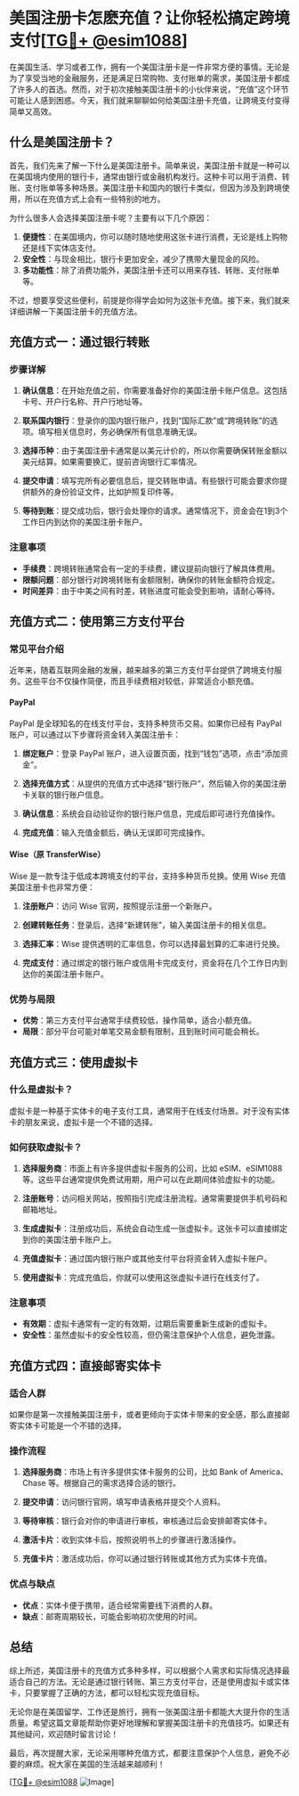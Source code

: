# 美国注册卡怎麽充值？让你轻松搞定跨境支付[[TG💪+ @esim1088](https://t.me/s/esim1088)]

在美国生活、学习或者工作，拥有一个美国注册卡是一件非常方便的事情。无论是为了享受当地的金融服务，还是满足日常购物、支付账单的需求，美国注册卡都成了许多人的首选。然而，对于初次接触美国注册卡的小伙伴来说，“充值”这个环节可能让人感到困惑。今天，我们就来聊聊如何给美国注册卡充值，让跨境支付变得简单又高效。

## 什么是美国注册卡？

首先，我们先来了解一下什么是美国注册卡。简单来说，美国注册卡就是一种可以在美国境内使用的银行卡，通常由银行或金融机构发行。这种卡可以用于消费、转账、支付账单等多种场景。美国注册卡和国内的银行卡类似，但因为涉及到跨境使用，所以在充值方式上会有一些特别的地方。

为什么很多人会选择美国注册卡呢？主要有以下几个原因：

1. **便捷性**：在美国境内，你可以随时随地使用这张卡进行消费，无论是线上购物还是线下实体店支付。
2. **安全性**：与现金相比，银行卡更加安全，减少了携带大量现金的风险。
3. **多功能性**：除了消费功能外，美国注册卡还可以用来存钱、转账、支付账单等。

不过，想要享受这些便利，前提是你得学会如何为这张卡充值。接下来，我们就来详细讲解一下美国注册卡的充值方法。

## 充值方式一：通过银行转账

### 步骤详解

1. **确认信息**：在开始充值之前，你需要准备好你的美国注册卡账户信息。这包括卡号、开户行名称、开户行地址等。
   
2. **联系国内银行**：登录你的国内银行账户，找到“国际汇款”或“跨境转账”的选项。填写相关信息时，务必确保所有信息准确无误。

3. **选择币种**：由于美国注册卡通常是以美元计价的，所以你需要确保转账金额以美元结算。如果需要换汇，提前咨询银行汇率情况。

4. **提交申请**：填写完所有必要信息后，提交转账申请。有些银行可能会要求你提供额外的身份验证文件，比如护照复印件等。

5. **等待到账**：提交成功后，银行会处理你的请求。通常情况下，资金会在1到3个工作日内到达你的美国注册卡账户。

### 注意事项

- **手续费**：跨境转账通常会有一定的手续费，建议提前向银行了解具体费用。
- **限额问题**：部分银行对跨境转账有金额限制，确保你的转账金额符合规定。
- **时间差异**：由于中美之间有时差，转账进度可能会受到影响，请耐心等待。

## 充值方式二：使用第三方支付平台

### 常见平台介绍

近年来，随着互联网金融的发展，越来越多的第三方支付平台提供了跨境支付服务。这些平台不仅操作简便，而且手续费相对较低，非常适合小额充值。

#### PayPal

PayPal 是全球知名的在线支付平台，支持多种货币交易。如果你已经有 PayPal 账户，可以通过以下步骤将资金转入美国注册卡：

1. **绑定账户**：登录 PayPal 账户，进入设置页面，找到“钱包”选项，点击“添加资金”。
   
2. **选择充值方式**：从提供的充值方式中选择“银行账户”，然后输入你的美国注册卡关联的银行账户信息。

3. **确认信息**：系统会自动验证你的银行账户信息，完成后即可进行充值操作。

4. **完成充值**：输入充值金额后，确认无误即可完成操作。

#### Wise（原 TransferWise）

Wise 是一款专注于低成本跨境支付的平台，支持多种货币兑换。使用 Wise 充值美国注册卡也非常方便：

1. **注册账户**：访问 Wise 官网，按照提示注册一个新账户。

2. **创建转账任务**：登录后，选择“新建转账”，输入美国注册卡的相关信息。

3. **选择汇率**：Wise 提供透明的汇率信息，你可以选择最划算的汇率进行兑换。

4. **完成支付**：通过绑定的银行账户或信用卡完成支付，资金将在几个工作日内到达你的美国注册卡账户。

### 优势与局限

- **优势**：第三方支付平台通常手续费较低，操作简单，适合小额充值。
- **局限**：部分平台可能对单笔交易金额有限制，且到账时间可能会稍长。

## 充值方式三：使用虚拟卡

### 什么是虚拟卡？

虚拟卡是一种基于实体卡的电子支付工具，通常用于在线支付场景。对于没有实体卡的朋友来说，虚拟卡是一个不错的选择。

### 如何获取虚拟卡？

1. **选择服务商**：市面上有许多提供虚拟卡服务的公司，比如 eSIM、eSIM1088 等。这些平台通常提供免费试用期，用户可以在此期间体验虚拟卡的功能。

2. **注册账号**：访问相关网站，按照指引完成注册流程。通常需要提供手机号码和邮箱地址。

3. **生成虚拟卡**：注册成功后，系统会自动生成一张虚拟卡。这张卡可以直接绑定到你的美国注册卡账户上。

4. **充值虚拟卡**：通过国内银行账户或其他支付平台将资金转入虚拟卡账户。

5. **使用虚拟卡**：完成充值后，你就可以使用这张虚拟卡进行在线支付了。

### 注意事项

- **有效期**：虚拟卡通常有一定的有效期，过期后需要重新生成新的虚拟卡。
- **安全性**：虽然虚拟卡的安全性较高，但仍需注意保护个人信息，避免泄露。

## 充值方式四：直接邮寄实体卡

### 适合人群

如果你是第一次接触美国注册卡，或者更倾向于实体卡带来的安全感，那么直接邮寄实体卡可能是一个不错的选择。

### 操作流程

1. **选择服务商**：市场上有许多提供实体卡服务的公司，比如 Bank of America、Chase 等。根据自己的需求选择合适的银行。

2. **提交申请**：访问银行官网，填写申请表格并提交个人资料。

3. **等待审核**：银行会对你的申请进行审核，审核通过后会安排邮寄实体卡。

4. **激活卡片**：收到实体卡后，按照说明书上的步骤进行激活操作。

5. **充值卡片**：激活成功后，你可以通过银行转账或其他方式为实体卡充值。

### 优点与缺点

- **优点**：实体卡便于携带，适合经常需要线下消费的人群。
- **缺点**：邮寄周期较长，可能会影响初次使用的时间。

## 总结

综上所述，美国注册卡的充值方式多种多样，可以根据个人需求和实际情况选择最适合自己的方法。无论是通过银行转账、第三方支付平台，还是使用虚拟卡或实体卡，只要掌握了正确的方法，都可以轻松实现充值目标。

无论你是在美国留学、工作还是旅行，拥有一张美国注册卡都能大大提升你的生活质量。希望这篇文章能帮助你更好地理解和掌握美国注册卡的充值技巧。如果还有其他疑问，欢迎随时留言讨论！

最后，再次提醒大家，无论采用哪种充值方式，都要注意保护个人信息，避免不必要的麻烦。祝大家在美国的生活越来越顺利！

[[TG💪+ @esim1088](https://t.me/s/esim1088) ![Image](https://i.postimg.cc/4NQfJmqS/Snipaste-2025-05-13-00-14-12.png)]
